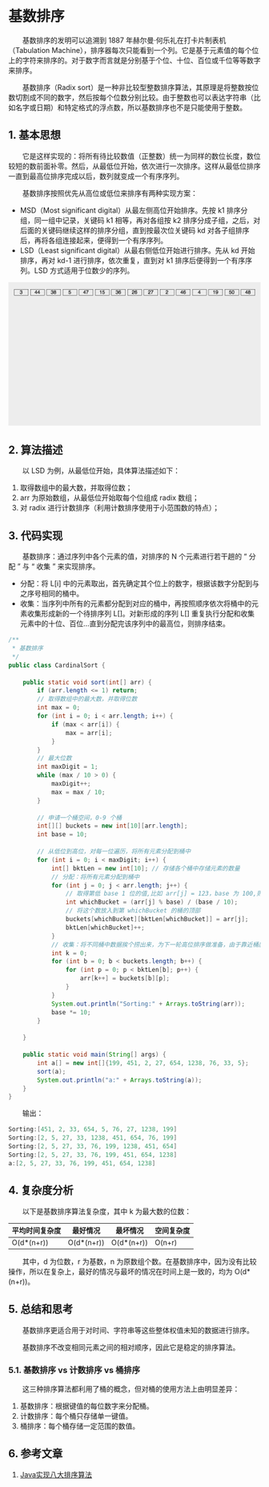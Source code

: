#  基数排序

　　基数排序的发明可以追溯到 1887 年赫尔曼·何乐礼在打卡片制表机（Tabulation Machine），排序器每次只能看到一个列。它是基于元素值的每个位上的字符来排序的。对于数字而言就是分别基于个位、十位、百位或千位等等数字来排序。

　　基数排序（Radix sort）是一种非比较型整数排序算法，其原理是将整数按位数切割成不同的数字，然后按每个位数分别比较。由于整数也可以表达字符串（比如名字或日期）和特定格式的浮点数，所以基数排序也不是只能使用于整数。

## 1. 基本思想

　　它是这样实现的：将所有待比较数值（正整数）统一为同样的数位长度，数位较短的数前面补零。然后，从最低位开始，依次进行一次排序。这样从最低位排序一直到最高位排序完成以后，数列就变成一个有序序列。

　　基数排序按照优先从高位或低位来排序有两种实现方案：

* MSD（Most significant digital）从最左侧高位开始排序。先按 k1 排序分组，同一组中记录，关键码 k1 相等，再对各组按 k2 排序分成子组，之后，对后面的关键码继续这样的排序分组，直到按最次位关键码 kd 对各子组排序后，再将各组连接起来，便得到一个有序序列。
* LSD（Least significant digital）从最右侧低位开始进行排序。先从 kd 开始排序，再对 kd-1 进行排序，依次重复，直到对 k1 排序后便得到一个有序序列。LSD 方式适用于位数少的序列。

![](image/基数排序.gif)

## 2. 算法描述

　　以 LSD 为例，从最低位开始，具体算法描述如下：

1. 取得数组中的最大数，并取得位数；
2. arr 为原始数组，从最低位开始取每个位组成 radix 数组；
3. 对 radix 进行计数排序（利用计数排序使用于小范围数的特点）；

## 3. 代码实现

　　基数排序：通过序列中各个元素的值，对排序的 N 个元素进行若干趟的 “ 分配 ” 与 “ 收集 ” 来实现排序。

* 分配：将 L[i] 中的元素取出，首先确定其个位上的数字，根据该数字分配到与之序号相同的桶中。
* 收集：当序列中所有的元素都分配到对应的桶中，再按照顺序依次将桶中的元素收集形成新的一个待排序列 L[]。对新形成的序列 L[] 重复执行分配和收集元素中的十位、百位...直到分配完该序列中的最高位，则排序结束。

```java
/**
 * 基数排序
 */
public class CardinalSort {

    public static void sort(int[] arr) {
        if (arr.length <= 1) return;
        // 取得数组中的最大数，并取得位数
        int max = 0;
        for (int i = 0; i < arr.length; i++) {
            if (max < arr[i]) {
                max = arr[i];
            }
        }
        // 最大位数
        int maxDigit = 1;
        while (max / 10 > 0) {
            maxDigit++;
            max = max / 10;
        }

        // 申请一个桶空间，0-9 个桶
        int[][] buckets = new int[10][arr.length];
        int base = 10;

        // 从低位到高位，对每一位遍历，将所有元素分配到桶中
        for (int i = 0; i < maxDigit; i++) {
            int[] bktLen = new int[10]; // 存储各个桶中存储元素的数量
            // 分配：将所有元素分配到桶中
            for (int j = 0; j < arr.length; j++) {
                // 取得第低 base 1 位的值,比如 arr[j] = 123，base 为 100,则 whichBucket = 2
                int whichBucket = (arr[j] % base) / (base / 10);
                // 将这个数放入到第 whichBucket 的桶的顶部
                buckets[whichBucket][bktLen[whichBucket]] = arr[j];
                bktLen[whichBucket]++;
            }
            // 收集：将不同桶中数据挨个捞出来，为下一轮高位排序做准备，由于靠近桶底的元素排名考前，因此从桶底先捞
            int k = 0;
            for (int b = 0; b < buckets.length; b++) {
                for (int p = 0; p < bktLen[b]; p++) {
                    arr[k++] = buckets[b][p];
                }
            }
            System.out.println("Sorting:" + Arrays.toString(arr));
            base *= 10;
        }

    }

    public static void main(String[] args) {
        int a[] = new int[]{199, 451, 2, 27, 654, 1238, 76, 33, 5};
        sort(a);
        System.out.println("a:" + Arrays.toString(a));
    }
}
```

　　输出：

```java
Sorting:[451, 2, 33, 654, 5, 76, 27, 1238, 199]
Sorting:[2, 5, 27, 33, 1238, 451, 654, 76, 199]
Sorting:[2, 5, 27, 33, 76, 199, 1238, 451, 654]
Sorting:[2, 5, 27, 33, 76, 199, 451, 654, 1238]
a:[2, 5, 27, 33, 76, 199, 451, 654, 1238]
```

## 4. 复杂度分析

　　以下是基数排序算法复杂度，其中 k 为最大数的位数：

| 平均时间复杂度 | 最好情况   | 最坏情况   | 空间复杂度 |
| -------------- | ---------- | ---------- | ---------- |
| O(d*(n+r))     | O(d*(n+r)) | O(d*(n+r)) | O(n+r)     |

　　其中，d 为位数，r 为基数，n 为原数组个数。在基数排序中，因为没有比较操作，所以在复杂上，最好的情况与最坏的情况在时间上是一致的，均为 O(d*(n+r))。

## 5. 总结和思考

　　基数排序更适合用于对时间、字符串等这些整体权值未知的数据进行排序。

　　基数排序不改变相同元素之间的相对顺序，因此它是稳定的排序算法。

### 5.1. 基数排序 vs 计数排序 vs 桶排序

　　这三种排序算法都利用了桶的概念，但对桶的使用方法上由明显差异：

1. 基数排序：根据键值的每位数字来分配桶。
2. 计数排序：每个桶只存储单一键值。
3. 桶排序：每个桶存储一定范围的数值。

## 6. 参考文章

1. [Java实现八大排序算法](https://www.cnblogs.com/morethink/p/8419151.html)

